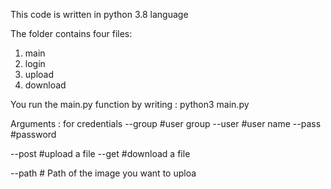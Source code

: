 This code is written in python 3.8 language 
 
The folder contains four files:
1. main
2. login
3. upload
4. download

You run the main.py function by writing : 
python3 main.py 

Arguments :
for credentials
--group #user group
--user #user name
--pass #password

--post #upload a file
--get #download a file

--path # Path of the image you want to uploa 
